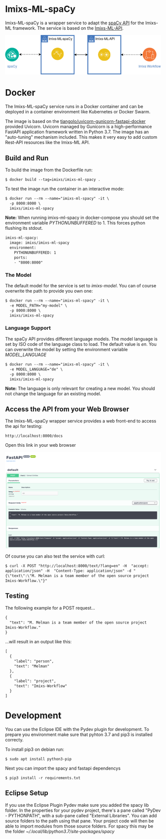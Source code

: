 # Imixs-ML-spaCy

Imixs-ML-spaCy is a wrapper service to adapt the [spaCy API](https://spacy.io/) for the Imixs-ML framework. The service is based on the [Imixs-ML-API](../imixs-ml-api/README.md). 

<p align="center"><img src="../images/imixs-ml-architecture-003.png" /></p>


# Docker

The Imixs-ML-spaCy service runs in a Docker container and can be deployed in a container environment like Kubernetes or Docker Swarm.  

The image is based on the [tiangolo/uvicorn-gunicorn-fastapi-docker](https://github.com/tiangolo/uvicorn-gunicorn-fastapi-docker) provided Uvicorn. Uvicorn managed by Gunicorn is a high-performance FastAPI application framework written in Python 3.7. The image has an "auto-tuning" mechanism included. This makes it very easy to add custom Rest-API resources like the Imixs-ML API. 

## Build and Run

To build the image from the Dockerfile run: 

    $ docker build --tag=imixs/imixs-ml-spacy .

To test the image run the container in an interactive mode:
    
	$ docker run --rm --name="imixs-ml-spacy" -it \
	  -p 8000:8000 \
	  imixs/imixs-ml-spacy


**Note:** When running imixs-ml-spacy in docker-compose you should set the environment variable *PYTHONUNBUFFERED* to 1. This forces python flushing its stdout. 

	imixs-ml-spacy: 
	  image: imixs/imixs-ml-spacy
	  environment:
	    PYTHONUNBUFFERED: 1
	    ports:
	    - "8000:8000" 
      

### The Model

The default model for the service is set to *imixs-model*. You can of course overwrite the path to provide you own one:

	$ docker run --rm --name="imixs-ml-spacy" -it \
	  -e MODEL_PATH="my-model" \
	  -p 8000:8000 \
	  imixs/imixs-ml-spacy

### Language Support

The spaCy API provides different language models. The model language is set by ISO code of the language class to load. The default value is *en*. You can overwrite the model by setting the environment variable *MODEL_LANGUAGE*

	$ docker run --rm --name="imixs-ml-spacy" -it \
	  -e MODEL_LANGUAGE="de" \
	  -p 8000:8000 \
	  imixs/imixs-ml-spacy
	  
**Note:** The language is only relevant for creating a new model. You should not change the language for an existing model.	  

## Access the API from your Web Browser

The Imixs-ML-spaCy wrapper service provides a web front-end to access the api for testing: 

	http://localhost:8000/docs
	
Open this link in your web browser 

<img src="../images/swaggerui.png" />
	
Of course you can also test the service with curl:

	$ curl -X POST "http://localhost:8000/text/?lang=en" -H  "accept: application/json" -H  "Content-Type: application/json" -d "{\"text\":\"M. Melman is a team member of the open source project Imixs-Workflow.\"}"



## Testing 

The following example for a POST request...

	{
	  "text": "M. Melman is a team member of the open source project Imixs-Workflow."
	}

...will result in an output like this:

	[
	  {
	    "label": "person",
	    "text": "Melman"
	  },
	  {
	    "label": "project",
	    "text": "Imixs-Workflow"
	  }
	]


# Development

You can use the Eclipse IDE with the Pydev plugin for development.
To prepare you environment make sure that pyhton 3.7 and pip3 is installed correcty.

To install pip3 on debian run:


	$ sudo apt install python3-pip
	
Next you can import the spacy and fastapi dependencys

	$ pip3 install -r requirements.txt




## Eclipse Setup

If you use the Eclipse Plugin Pydev make sure you added the spacy lib folder.
In the properties for your pydev project, there's a pane called "PyDev - PYTHONPATH", with a sub-pane called "External Libraries". You can add source folders to the path using that pane. Your project code will then be able to import modules from those source folders. For spacy this may be the folder _~/.local/lib/python3.7/site-packages/spacy_

